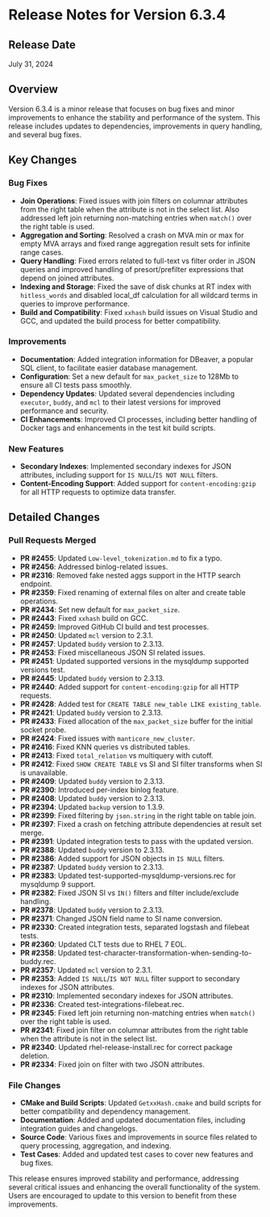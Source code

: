 # Release Notes for Version 6.3.4

## Release Date
July 31, 2024

## Overview
Version 6.3.4 is a minor release that focuses on bug fixes and minor improvements to enhance the stability and performance of the system. This release includes updates to dependencies, improvements in query handling, and several bug fixes.

## Key Changes

### Bug Fixes
- **Join Operations**: Fixed issues with join filters on columnar attributes from the right table when the attribute is not in the select list. Also addressed left join returning non-matching entries when `match()` over the right table is used.
- **Aggregation and Sorting**: Resolved a crash on MVA min or max for empty MVA arrays and fixed range aggregation result sets for infinite range cases.
- **Query Handling**: Fixed errors related to full-text vs filter order in JSON queries and improved handling of presort/prefilter expressions that depend on joined attributes.
- **Indexing and Storage**: Fixed the save of disk chunks at RT index with `hitless_words` and disabled local_df calculation for all wildcard terms in queries to improve performance.
- **Build and Compatibility**: Fixed `xxhash` build issues on Visual Studio and GCC, and updated the build process for better compatibility.

### Improvements
- **Documentation**: Added integration information for DBeaver, a popular SQL client, to facilitate easier database management.
- **Configuration**: Set a new default for `max_packet_size` to 128Mb to ensure all CI tests pass smoothly.
- **Dependency Updates**: Updated several dependencies including `executor`, `buddy`, and `mcl` to their latest versions for improved performance and security.
- **CI Enhancements**: Improved CI processes, including better handling of Docker tags and enhancements in the test kit build scripts.

### New Features
- **Secondary Indexes**: Implemented secondary indexes for JSON attributes, including support for `IS NULL`/`IS NOT NULL` filters.
- **Content-Encoding Support**: Added support for `content-encoding:gzip` for all HTTP requests to optimize data transfer.

## Detailed Changes

### Pull Requests Merged
- **PR #2455**: Updated `Low-level_tokenization.md` to fix a typo.
- **PR #2456**: Addressed binlog-related issues.
- **PR #2316**: Removed fake nested aggs support in the HTTP search endpoint.
- **PR #2359**: Fixed renaming of external files on alter and create table operations.
- **PR #2434**: Set new default for `max_packet_size`.
- **PR #2443**: Fixed `xxhash` build on GCC.
- **PR #2459**: Improved GitHub CI build and test processes.
- **PR #2450**: Updated `mcl` version to 2.3.1.
- **PR #2457**: Updated `buddy` version to 2.3.13.
- **PR #2453**: Fixed miscellaneous JSON SI related issues.
- **PR #2451**: Updated supported versions in the mysqldump supported versions test.
- **PR #2445**: Updated `buddy` version to 2.3.13.
- **PR #2440**: Added support for `content-encoding:gzip` for all HTTP requests.
- **PR #2428**: Added test for `CREATE TABLE new_table LIKE existing_table`.
- **PR #2421**: Updated `buddy` version to 2.3.13.
- **PR #2433**: Fixed allocation of the `max_packet_size` buffer for the initial socket probe.
- **PR #2424**: Fixed issues with `manticore_new_cluster`.
- **PR #2416**: Fixed KNN queries vs distributed tables.
- **PR #2413**: Fixed `total_relation` vs multiquery with cutoff.
- **PR #2412**: Fixed `SHOW CREATE TABLE` vs SI and SI filter transforms when SI is unavailable.
- **PR #2409**: Updated `buddy` version to 2.3.13.
- **PR #2390**: Introduced per-index binlog feature.
- **PR #2408**: Updated `buddy` version to 2.3.13.
- **PR #2394**: Updated `backup` version to 1.3.9.
- **PR #2399**: Fixed filtering by `json.string` in the right table on table join.
- **PR #2397**: Fixed a crash on fetching attribute dependencies at result set merge.
- **PR #2391**: Updated integration tests to pass with the updated version.
- **PR #2388**: Updated `buddy` version to 2.3.13.
- **PR #2386**: Added support for JSON objects in `IS NULL` filters.
- **PR #2387**: Updated `buddy` version to 2.3.13.
- **PR #2383**: Updated test-supported-mysqldump-versions.rec for mysqldump 9 support.
- **PR #2382**: Fixed JSON SI vs `IN()` filters and filter include/exclude handling.
- **PR #2378**: Updated `buddy` version to 2.3.13.
- **PR #2371**: Changed JSON field name to SI name conversion.
- **PR #2330**: Created integration tests, separated logstash and filebeat tests.
- **PR #2360**: Updated CLT tests due to RHEL 7 EOL.
- **PR #2358**: Updated test-character-transformation-when-sending-to-buddy.rec.
- **PR #2357**: Updated `mcl` version to 2.3.1.
- **PR #2353**: Added `IS NULL`/`IS NOT NULL` filter support to secondary indexes for JSON attributes.
- **PR #2310**: Implemented secondary indexes for JSON attributes.
- **PR #2336**: Created test-integrations-filebeat.rec.
- **PR #2345**: Fixed left join returning non-matching entries when `match()` over the right table is used.
- **PR #2341**: Fixed join filter on columnar attributes from the right table when the attribute is not in the select list.
- **PR #2340**: Updated rhel-release-install.rec for correct package deletion.
- **PR #2334**: Fixed join on filter with two JSON attributes.

### File Changes
- **CMake and Build Scripts**: Updated `GetxxHash.cmake` and build scripts for better compatibility and dependency management.
- **Documentation**: Added and updated documentation files, including integration guides and changelogs.
- **Source Code**: Various fixes and improvements in source files related to query processing, aggregation, and indexing.
- **Test Cases**: Added and updated test cases to cover new features and bug fixes.

This release ensures improved stability and performance, addressing several critical issues and enhancing the overall functionality of the system. Users are encouraged to update to this version to benefit from these improvements.